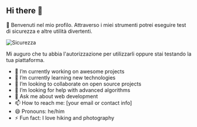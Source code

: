 ## Hi there 👋

🍷 Benvenuti nel mio profilo. Attraverso i miei strumenti potrei eseguire test di sicurezza e altre utilità divertenti.

![Sicurezza](https://miro.medium.com/v2/resize:fit:1024/0*kT6U_WOuiTJmLTyr.gif)

Mi auguro che tu abbia l'autorizzazione per utilizzarli oppure stai testando la tua piattaforma.

<!--
**VikingTerminal/VikingTerminal** is a ✨ _special_ ✨ repository because its `README.md` (this file) appears on your GitHub profile.

Here are some ideas to get you started:

- 🔭 I’m currently working on ...
- 🌱 I’m currently learning ...
- 👯 I’m looking to collaborate on ...
- 🤔 I’m looking for help with ...
- 💬 Ask me about ...
- 📫 How to reach me: ...
- 😄 Pronouns: ...
- ⚡ Fun fact: ...
--> 

- 🔭 I’m currently working on awesome projects
- 🌱 I’m currently learning new technologies
- 👯 I’m looking to collaborate on open source projects
- 🤔 I’m looking for help with advanced algorithms
- 💬 Ask me about web development
- 📫 How to reach me: [your email or contact info]
- 😄 Pronouns: he/him
- ⚡ Fun fact: I love hiking and photography